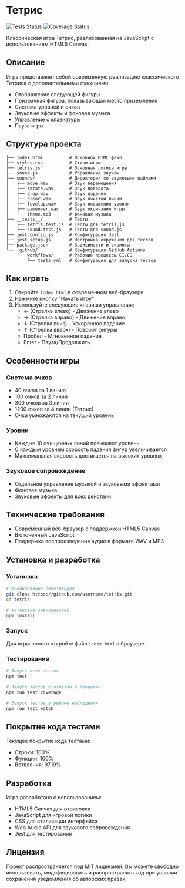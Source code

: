 # Тетрис

[![Tests Status](https://github.com/username/tetris/actions/workflows/tests.yml/badge.svg)](https://github.com/username/tetris/actions/workflows/tests.yml)
[![Coverage Status](https://github.com/username/tetris/actions/workflows/tests.yml/badge.svg?branch=main&event=coverage)](https://github.com/username/tetris/actions/workflows/tests.yml)

Классическая игра Тетрис, реализованная на JavaScript с использованием HTML5 Canvas.

## Описание

Игра представляет собой современную реализацию классического Тетриса с дополнительными функциями:
- Отображение следующей фигуры
- Призрачная фигура, показывающая место приземления
- Система уровней и очков
- Звуковые эффекты и фоновая музыка
- Управление с клавиатуры
- Пауза игры

## Структура проекта

```
├── index.html          # Основной HTML файл
├── styles.css          # Стили игры
├── tetris.js           # Основная логика игры
├── sound.js            # Управление звуком
├── sounds/             # Директория со звуковыми файлами
│   ├── move.wav        # Звук перемещения
│   ├── rotate.wav      # Звук поворота
│   ├── drop.wav        # Звук падения
│   ├── clear.wav       # Звук очистки линии
│   ├── levelup.wav     # Звук повышения уровня
│   ├── gameover.wav    # Звук окончания игры
│   └── theme.mp3       # Фоновая музыка
├── __tests__/          # Тесты
│   ├── tetris.test.js  # Тесты для tetris.js
│   └── sound.test.js   # Тесты для sound.js
├── jest.config.js      # Конфигурация Jest
├── jest.setup.js       # Настройка окружения для тестов
├── package.json        # Зависимости и скрипты
└── .github/            # Конфигурация GitHub Actions
    └── workflows/      # Рабочие процессы CI/CD
        └── tests.yml   # Конфигурация для запуска тестов
```

## Как играть

1. Откройте `index.html` в современном веб-браузере
2. Нажмите кнопку "Начать игру"
3. Используйте следующие клавиши управления:
   - ← (Стрелка влево) - Движение влево
   - → (Стрелка вправо) - Движение вправо
   - ↓ (Стрелка вниз) - Ускоренное падение
   - ↑ (Стрелка вверх) - Поворот фигуры
   - Пробел - Мгновенное падение
   - Enter - Пауза/Продолжить

## Особенности игры

### Система очков
- 40 очков за 1 линию
- 100 очков за 2 линии
- 300 очков за 3 линии
- 1200 очков за 4 линии (Тетрис)
- Очки умножаются на текущий уровень

### Уровни
- Каждые 10 очищенных линий повышают уровень
- С каждым уровнем скорость падения фигур увеличивается
- Максимальная скорость достигается на высоких уровнях

### Звуковое сопровождение
- Отдельное управление музыкой и звуковыми эффектами
- Фоновая музыка
- Звуковые эффекты для всех действий

## Технические требования

- Современный веб-браузер с поддержкой HTML5 Canvas
- Включенный JavaScript
- Поддержка воспроизведения аудио в формате WAV и MP3

## Установка и разработка

### Установка
```bash
# Клонирование репозитория
git clone https://github.com/username/tetris.git
cd tetris

# Установка зависимостей
npm install
```

### Запуск
Для игры просто откройте файл `index.html` в браузере.

### Тестирование
```bash
# Запуск всех тестов
npm test

# Запуск тестов с отчетом о покрытии
npm run test:coverage

# Запуск тестов в режиме наблюдения
npm run test:watch
```

## Покрытие кода тестами

Текущее покрытие кода тестами:
- Строки: 100%
- Функции: 100%
- Ветвления: 97.19%

## Разработка

Игра разработана с использованием:
- HTML5 Canvas для отрисовки
- JavaScript для игровой логики
- CSS для стилизации интерфейса
- Web Audio API для звукового сопровождения
- Jest для тестирования

## Лицензия

Проект распространяется под MIT лицензией. Вы можете свободно использовать, модифицировать и распространять код при условии сохранения уведомления об авторских правах. 